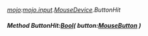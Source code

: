 _[mojo](../../modules/mojo/mojo-module.md):[mojo.input](../../modules/mojo/mojo-input.md).[MouseDevice](../../modules/mojo/mojo-input-mousedevice.md).ButtonHit_
##### Method ButtonHit:[Bool](../../modules/wonkey/wonkey-types-bool.md)( button:[MouseButton](../../modules/mojo/mojo-input-mousebutton.md) )

